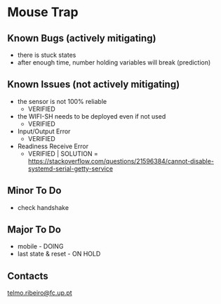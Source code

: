 # Mouse Trap

## Known Bugs (actively mitigating)
- there is stuck states
- after enough time, number holding variables will break (prediction)

## Known Issues (not actively mitigating)
- the sensor is not 100% reliable
    - VERIFIED
- the WIFI-SH needs to be deployed even if not used
    - VERIFIED
- Input/Output Error
    - VERIFIED
- Readiness Receive Error
    - VERIFIED | SOLUTION = https://stackoverflow.com/questions/21596384/cannot-disable-systemd-serial-getty-service

## Minor To Do
- check handshake

## Major To Do
- mobile - DOING
- last state \& reset - ON HOLD 

## Contacts
telmo.ribeiro@fc.up.pt